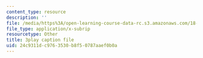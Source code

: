 ```yaml
---
content_type: resource
description: ''
file: /media/https%3A/open-learning-course-data-rc.s3.amazonaws.com/18-06sc-linear-algebra-fall-2011/24c9311dc9763530b8f50787aaef0b0a_FzncDO1eSNI.srt
file_type: application/x-subrip
resourcetype: Other
title: 3play caption file
uid: 24c9311d-c976-3530-b8f5-0787aaef0b0a
---
```

